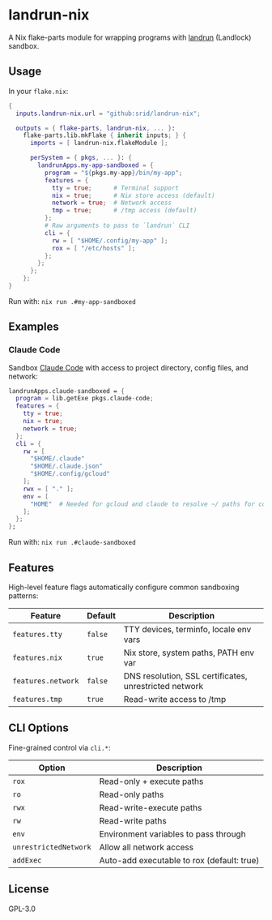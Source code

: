 # landrun-nix

A Nix flake-parts module for wrapping programs with [landrun](https://github.com/Zouuup/landrun) (Landlock) sandbox.

## Usage

In your `flake.nix`:

```nix
{
  inputs.landrun-nix.url = "github:srid/landrun-nix";

  outputs = { flake-parts, landrun-nix, ... }:
    flake-parts.lib.mkFlake { inherit inputs; } {
      imports = [ landrun-nix.flakeModule ];

      perSystem = { pkgs, ... }: {
        landrunApps.my-app-sandboxed = {
          program = "${pkgs.my-app}/bin/my-app";
          features = {
            tty = true;      # Terminal support
            nix = true;      # Nix store access (default)
            network = true;  # Network access
            tmp = true;      # /tmp access (default)
          };
          # Raw arguments to pass to `landrun` CLI
          cli = {
            rw = [ "$HOME/.config/my-app" ];
            rox = [ "/etc/hosts" ];
          };
        };
      };
    };
}
```

Run with: `nix run .#my-app-sandboxed`

## Examples

### Claude Code

Sandbox [Claude Code](https://claude.ai/code) with access to project directory, config files, and network:

```nix
landrunApps.claude-sandboxed = {
  program = lib.getExe pkgs.claude-code;
  features = {
    tty = true;
    nix = true;
    network = true;
  };
  cli = {
    rw = [
      "$HOME/.claude"
      "$HOME/.claude.json"
      "$HOME/.config/gcloud"
    ];
    rwx = [ "." ];
    env = [
      "HOME"  # Needed for gcloud and claude to resolve ~/ paths for config/state files
    ];
  };
};
```

Run with: `nix run .#claude-sandboxed`

## Features

High-level feature flags automatically configure common sandboxing patterns:

| Feature | Default | Description |
|---------|---------|-------------|
| `features.tty` | `false` | TTY devices, terminfo, locale env vars |
| `features.nix` | `true` | Nix store, system paths, PATH env var |
| `features.network` | `false` | DNS resolution, SSL certificates, unrestricted network |
| `features.tmp` | `true` | Read-write access to /tmp |

## CLI Options

Fine-grained control via `cli.*`:

| Option | Description |
|--------|-------------|
| `rox` | Read-only + execute paths |
| `ro` | Read-only paths |
| `rwx` | Read-write-execute paths |
| `rw` | Read-write paths |
| `env` | Environment variables to pass through |
| `unrestrictedNetwork` | Allow all network access |
| `addExec` | Auto-add executable to rox (default: true) |

## License

GPL-3.0
